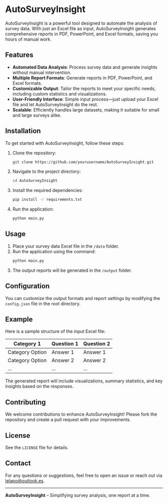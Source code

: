 # AutoSurveyInsight

AutoSurveyInsight is a powerful tool designed to automate the analysis of survey data. With just an Excel file as input, AutoSurveyInsight generates comprehensive reports in PDF, PowerPoint, and Excel formats, saving you hours of manual work.

## Features

- **Automated Data Analysis**: Process survey data and generate insights without manual intervention.
- **Multiple Report Formats**: Generate reports in PDF, PowerPoint, and Excel formats.
- **Customizable Output**: Tailor the reports to meet your specific needs, including custom statistics and visualizations.
- **User-Friendly Interface**: Simple input process—just upload your Excel file and let AutoSurveyInsight do the rest.
- **Scalable**: Efficiently handles large datasets, making it suitable for small and large surveys alike.

## Installation

To get started with AutoSurveyInsight, follow these steps:

1. Clone the repository:
    ```bash
    git clone https://github.com/yourusername/AutoSurveyInsight.git
    ```
2. Navigate to the project directory:
    ```bash
    cd AutoSurveyInsight
    ```
3. Install the required dependencies:
    ```bash
    pip install -r requirements.txt
    ```
4. Run the application:
    ```bash
    python main.py
    ```


## Usage

1. Place your survey data Excel file in the `/data` folder.
2. Run the application using the command:
    ```bash
    python main.py
    ```
3. The output reports will be generated in the `/output` folder.

## Configuration

You can customize the output formats and report settings by modifying the `config.json` file in the root directory.

## Example

Here is a sample structure of the input Excel file:

| Category 1| Question 1 | Question 2 |
|---------- |----------|----------|
| Category Option | Answer 1 | Answer 1 |
| Category Option | Answer 2 | Answer 2 |
| ...      | ...      | ...      |

The generated report will include visualizations, summary statistics, and key insights based on the responses.

## Contributing

We welcome contributions to enhance AutoSurveyInsight! Please fork the repository and create a pull request with your improvements.

## License

See the `LICENSE` file for details.

## Contact

For any questions or suggestions, feel free to open an issue or reach out via [lelapo@outlook.es](mailto:lelapo@outlook.es).

---

**AutoSurveyInsight** – Simplifying survey analysis, one report at a time.
